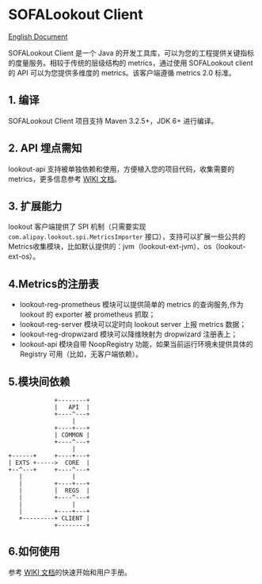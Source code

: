 # SOFALookout Client

[English Document](./README-EN.md)

SOFALookout Client 是一个 Java 的开发工具库，可以为您的工程提供关键指标的度量服务。相较于传统的层级结构的 metrics，通过使用 SOFALookout client 的 API 可以为您提供多维度的 metrics。该客户端遵循 metrics 2.0 标准。

## 1. 编译

SOFALookout Client 项目支持 Maven 3.2.5+，JDK 6+ 进行编译。

## 2. API 埋点需知

lookout-api 支持被单独依赖和使用，方便植入您的项目代码，收集需要的 metrics，更多信息参考 [WIKI 文档](https://github.com/alipay/sofa-lookout/wiki)。

## 3. 扩展能力

lookout 客户端提供了 SPI 机制（只需要实现 `com.alipay.lookout.spi.MetricsImporter` 接口），支持可以扩展一些公共的Metrics收集模块，比如默认提供的：jvm（lookout-ext-jvm）、os（lookout-ext-os）。

## 4.Metrics的注册表

- lookout-reg-prometheus 模块可以提供简单的 metrics 的查询服务,作为 lookout 的 exporter 被 prometheus 抓取；
- lookout-reg-server 模块可以定时向 lookout server 上报 metrics 数据；
- lookout-reg-dropwizard 模块可以降维映射为 dropwizard 注册表上；
- lookout-api 模块自带 NoopRegistry 功能，如果当前运行环境未提供具体的 Registry 可用（比如，无客户端依赖）。

## 5.模块间依赖

```
             +--------+
             |   API  |
             +----^---+
                  |
             +----+---+
             | COMMON |
             +----^---+
                  |
+------+     +----+---+
| EXTS +----->  CORE  |
+--^---+     +----^---+
   |              |
   |         +----+---+
   |         |  REGS  |
   |         +----^---+
   |              |
   |         +----+---+
   +---------+ CLIENT |
             +--------+
```

## 6.如何使用

参考 [WIKI 文档](https://github.com/alipay/sofa-lookout/wiki)的快速开始和用户手册。
